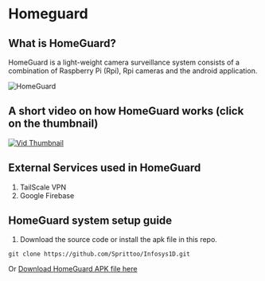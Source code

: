 # Homeguard

## What is HomeGuard?
HomeGuard is a light-weight camera surveillance system consists of a combination of Raspberry Pi (Rpi), Rpi cameras and the android application.  

![HomeGuard](pics/phonepi.png)  

## A short video on how HomeGuard works (click on the thumbnail)
[![Vid Thumbnail](pics/thumbnail1.png)](https://youtu.be/9vQ3djnSB08)
## External Services used in HomeGuard
1. TailScale VPN
2. Google Firebase

## HomeGuard system setup guide
1. Download the source code or install the apk file in this repo.  
```
git clone https://github.com/Sprittoo/Infosys1D.git
```  

Or [Download HomeGuard APK file here](https://www.dropbox.com/s/i1e99imhbm4pkk4/HomeGuard.apk?dl=0)
